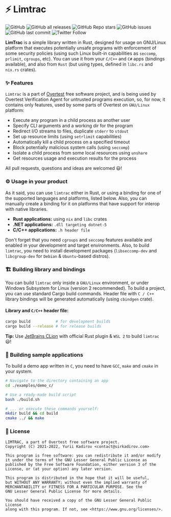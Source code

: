 # ⚡ Limtrac

![GitHub](https://raster.shields.io/github/license/overtest/limtrac?style=for-the-badge) ![GitHub all releases](https://raster.shields.io/github/downloads/overtest/limtrac/total?style=for-the-badge) ![GitHub Repo stars](https://raster.shields.io/github/stars/overtest/limtrac?style=for-the-badge) ![GitHub issues](https://raster.shields.io/github/issues/overtest/limtrac?style=for-the-badge) ![GitHub last commit](https://raster.shields.io/github/last-commit/overtest/limtrac?style=for-the-badge) ![Twitter Follow](https://raster.shields.io/twitter/follow/thesirkadirov?style=for-the-badge)

**LimTrac** is a simple library written in Rust, designed for usage on GNU/Linux platform that executes potentially unsafe programs with enforcement of some security policies (using such Linux built-in capabilities as `seccomp`, `prlimit`, `cgroups`, etc). You can use it from your `C/C++` and `C#` apps (bindings available), and also from `Rust` (but using types, defined in `libc.rs` and `nix.rs` crates).

### ✨ Features

`Limtrac` is a part of [Overtest](https://github.com/overtest) free software project, and is being used by Overtest Verification Agent for untrusted programs execution, so, for now, it contains only features, used by some parts of Overtest on `GNU/Linux` platform:

- Execute any program in a child process as another user
- Specify CLI arguments and a working dir for the program
- Redirect I/O streams to files, duplicate `stderr` to `stdout`
- Set up resource limits (using `setrlimit` capabilities)
- Automatically kill a child process on a specified timeout
- Block potentially malicious system calls (using `seccomp`)
- Isolate a child process from some local resources using `unshare`
- Get resources usage and execution results for the process

All pull requests, questions and ideas are welcomed 😃!

### ⚙ Usage in your product

As it said, you can use `limtrac` either in Rust, or using a binding for one of the supported languages and platforms, listed below. Also, you can manually create a binding for it on platforms that have support for interop with native libraries.

- **Rust applications:** using `nix` and `libc` crates
- **.NET applications:** `.dll targeting dotnet-5`
- **C/C++ applications:** `.h header file`

Don't forget that you need `cgroups` and `seccomp` features available and enabled in your development and target environments. Also, to build `limtrac`, you need to install development packages (`libseccomp-dev` and `libcgroup-dev` for `Debian` & `Ubuntu`-based distros).

### 🏗 Building library and bindings

You can build `limtrac` only inside a `GNU/Linux` environment, or under Windows Subsystem for Linux (version 2 recommended). To build a project, you can use standard Cargo build commands. Header file with `C / C++` library bindings will be generated automatically (using `cbindgen` crate).

#### Library and `C/C++` header file:
```bash
cargo build           # for development builds
cargo build --release # for release builds
```

**Tip:** Use [JetBrains CLion](https://jetbrains.com/clion/) with official Rust plugin & `WSL 2` to build `limtrac` 😃!

### 🎁 Building sample applications
To build a demo app written in `C`, you need to have `GCC`, `make` and `cmake` in your system.
```bash
# Navigate to the directory containing an app
cd ./examples/demo_c/

# Use a ready-made build script
bash ./build.sh

# ... or execute these commands yourself:
mkdir build && cd build
cmake ../ && make
```

### 📃 License

```
LIMTRAC, a part of Overtest free software project.
Copyright (C) 2021-2022, Yurii Kadirov <contact@sirkadirov.com>

This program is free software: you can redistribute it and/or modify
it under the terms of the GNU Lesser General Public License as
published by the Free Software Foundation, either version 3 of the
License, or (at your option) any later version.

This program is distributed in the hope that it will be useful,
but WITHOUT ANY WARRANTY; without even the implied warranty of
MERCHANTABILITY or FITNESS FOR A PARTICULAR PURPOSE. See the
GNU Lesser General Public License for more details.

You should have received a copy of the GNU Lesser General Public License
along with this program. If not, see <https://www.gnu.org/licenses/>.
```